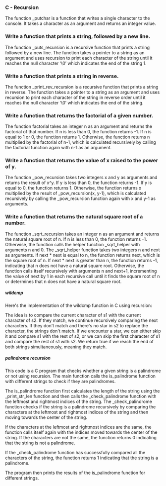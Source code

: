 ### C - Recursion
The function _putchar is a function that writes a single character to the console. It takes a character as an argument and returns an integer value.

### Write a function that prints a string, followed by a new line.
The function _puts_recursion is a recursive function that prints a string followed by a new line. The function takes a pointer to a string as an argument and uses recursion to print each character of the string until it reaches the null character ‘\0’ which indicates the end of the string 1.

### Write a function that prints a string in reverse.
The function _print_rev_recursion is a recursive function that prints a string in reverse. The function takes a pointer to a string as an argument and uses recursion to print each character of the string in reverse order until it reaches the null character ‘\0’ which indicates the end of the string.

### Write a function that returns the factorial of a given number.
The function factorial takes an integer n as an argument and returns the factorial of that number. If n is less than 0, the function returns -1. If n is equal to 1 or 0, the function returns 1. Otherwise, the function returns n multiplied by the factorial of n-1, which is calculated recursively by calling the factorial function again with n-1 as an argument.

### Write a function that returns the value of x raised to the power of y.
The function _pow_recursion takes two integers x and y as arguments and returns the result of x^y. If y is less than 0, the function returns -1. If y is equal to 0, the function returns 1. Otherwise, the function returns x multiplied by the result of _pow_recursion(x, y-1), which is calculated recursively by calling the _pow_recursion function again with x and y-1 as arguments.

### Write a function that returns the natural square root of a number.
The function _sqrt_recursion takes an integer n as an argument and returns the natural square root of n. If n is less than 0, the function returns -1. Otherwise, the function calls the helper function _sqrt_helper with arguments n and 0. The _sqrt_helper function takes two integers n and next as arguments. If next * next is equal to n, the function returns next, which is the square root of n. If next * next is greater than n, the function returns -1, indicating that n does not have a natural square root. Otherwise, the function calls itself recursively with arguments n and next+1, incrementing the value of next by 1 in each recursive call until it finds the square root of n or determines that n does not have a natural square root.

##### wildcmp
Here's the implementation of the wildcmp function in C using recursion:

The idea is to compare the current character of s1 with the current character of s2. If they match, we continue recursively comparing the next characters. If they don't match and there's no star in s2 to replace the character, the strings don't match. If we encounter a star, we can either skip it and compare s1 with the rest of s2, or we can skip the first character of s1 and compare the rest of s1 with s2. We return true if we reach the end of both strings simultaneously, meaning they match.

##### palindrome recursion

This code is a C program that checks whether a given string is a palindrome or not using recursion. The main function calls the is_palindrome function with different strings to check if they are palindromes.

The is_palindrome function first calculates the length of the string using the _print_str_len function and then calls the _check_palindrome function with the leftmost and rightmost indices of the string. The _check_palindrome function checks if the string is a palindrome recursively by comparing the characters at the leftmost and rightmost indices of the string and then moving towards the center of the string.

If the characters at the leftmost and rightmost indices are the same, the function calls itself again with the indices moved towards the center of the string. If the characters are not the same, the function returns 0 indicating that the string is not a palindrome.

If the _check_palindrome function has successfully compared all the characters of the string, the function returns 1 indicating that the string is a palindrome.

The program then prints the results of the is_palindrome function for different strings.


